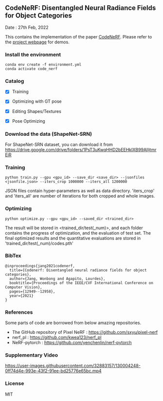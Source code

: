 


## CodeNeRF: Disentangled Neural Radiance Fields for Object Categories

Date : 27th Feb, 2022

This contains the implementation of the paper [CodeNeRF](https://arxiv.org/abs/2109.01750). 
Please refer to the [project webpage](https://sites.google.com/view/wbjang/home/codenerf) for demos.


### Install the environment


```
conda env create -f environment.yml
conda activate code_nerf
```

### Catalog

- [x] Training
- [x] Optimizing with GT pose
- [x] Editing Shapes/Textures
- [x] Pose Optimizing


### Download the data (ShapeNet-SRN)

For ShapeNet-SRN dataset, you can download it from https://drive.google.com/drive/folders/1PsT3uKwqHHD2bEEHkIXB99AlIjtmrEiR

### Training

```
python train.py --gpu <gpu_id> --save_dir <save_dir> --jsonfiles <jsonfile.json> --iters_crop 1000000 --iters_all 1200000
```

JSON files contain hyper-parameters as well as data directory. 'iters_crop' and 'iters_all' are number of iterations for both cropped and whole images.

### Optimizing

```
python optimize.py --gpu <gpu_id> --saved_dir <trained_dir>
```

The result will be stored in <trained_dir/test(_num)>, and each folder contains the progress of optimization, and the evaluation of test set. 
The final optimized results and the quantitative evaluations are stored in 'trained_dir/test(_num)/codes.pth'




### BibTex

```
@inproceedings{jang2021codenerf,
  title={Codenerf: Disentangled neural radiance fields for object categories},
  author={Jang, Wonbong and Agapito, Lourdes},
  booktitle={Proceedings of the IEEE/CVF International Conference on Computer Vision},
  pages={12949--12958},
  year={2021}
}
```

### References

Some parts of code are borrowed from below amazing repositories.

* The GitHub repository of Pixel NeRF : https://github.com/sxyu/pixel-nerf
* nerf_pl : https://github.com/kwea123/nerf_pl
* NeRF-pytorch : https://github.com/yenchenlin/nerf-pytorch


### Supplementary Video

https://user-images.githubusercontent.com/32883157/130004248-0ff74d4e-993e-43f2-91ee-bd25776e65bc.mp4


### License

MIT

